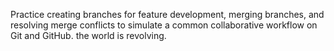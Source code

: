 Practice creating branches for feature development, merging branches, and resolving merge conflicts to simulate a common collaborative workflow on Git and GitHub.
the world is revolving.
